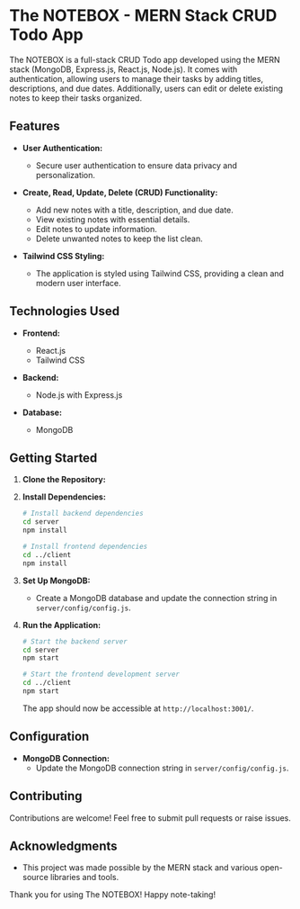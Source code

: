 # The NOTEBOX - MERN Stack CRUD Todo App

The NOTEBOX is a full-stack CRUD Todo app developed using the MERN stack (MongoDB, Express.js, React.js, Node.js). It comes with authentication, allowing users to manage their tasks by adding titles, descriptions, and due dates. Additionally, users can edit or delete existing notes to keep their tasks organized.

## Features

- **User Authentication:**
  - Secure user authentication to ensure data privacy and personalization.

- **Create, Read, Update, Delete (CRUD) Functionality:**
  - Add new notes with a title, description, and due date.
  - View existing notes with essential details.
  - Edit notes to update information.
  - Delete unwanted notes to keep the list clean.

- **Tailwind CSS Styling:**
  - The application is styled using Tailwind CSS, providing a clean and modern user interface.

## Technologies Used

- **Frontend:**
  - React.js
  - Tailwind CSS

- **Backend:**
  - Node.js with Express.js

- **Database:**
  - MongoDB

## Getting Started

1. **Clone the Repository:**

2. **Install Dependencies:**
   ```bash
   # Install backend dependencies
   cd server
   npm install

   # Install frontend dependencies
   cd ../client
   npm install
   ```

3. **Set Up MongoDB:**
   - Create a MongoDB database and update the connection string in `server/config/config.js`.

4. **Run the Application:**
   ```bash
   # Start the backend server
   cd server
   npm start

   # Start the frontend development server
   cd ../client
   npm start
   ```

   The app should now be accessible at `http://localhost:3001/`.

## Configuration

- **MongoDB Connection:**
  - Update the MongoDB connection string in `server/config/config.js`.

## Contributing

Contributions are welcome! Feel free to submit pull requests or raise issues.

## Acknowledgments

- This project was made possible by the MERN stack and various open-source libraries and tools.

Thank you for using The NOTEBOX! Happy note-taking!
